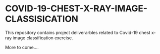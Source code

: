 # COVID-19-CHEST-X-RAY-IMAGE-CLASSISICATION

This repository contains project deliverarbles related to Covid-19 chest x-ray image classification exercise. 

More to come....
